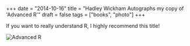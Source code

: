 +++
date = "2014-10-16"
title = "Hadley Wickham Autographs my copy of 'Advanced R'"
draft = false
tags = ["books", "photo"]
+++

If you want to really understand R, I highly recommend this title!

![Advanced R](/images/hadley.jpg)
